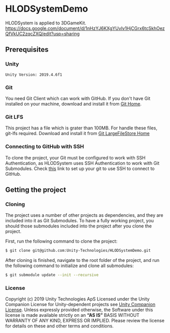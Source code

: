 # HLODSystemDemo
HLODSystem is applied to 3DGameKit.
https://docs.google.com/document/d/1nHzYJ6KXgYUvIv1HjCGrx6tcSkhOezQfVkUC2zqcZXQ/edit?usp=sharing

## Prerequisites
### Unity
```
Unity Version: 2019.4.6f1

```
### Git 

You need Git Client which can work with GitHub.
If you don't have Git installed on your machine, download and install it from [Git Home][gitHome].

### Git LFS

This project has a file which is grater than 100MB.
For handle these files, git-lfs required.
Download and install it from [Git LargeFileStore Home][gitLfsHome]

### Connecting to GitHub with SSH

To clone the project, your Git must be configured to work with SSH Authentication, as HLODSystem uses SSH Authentication to work with Git Submodules. Check [this][gitSSHSetup] link to set up your git to use SSH to connect to GitHub. 

## Getting the project
### Cloning
The project uses a number of other projects as dependencies, and they are included into it as Git Submodules.
To have a fully working project, you should those submodules included into the project after you clone the project.

First, run the following command to clone the project:
```sh
$ git clone git@github.com:Unity-Technologies/HLODSystemDemo.git
```
After cloning is finished, navigate to the root folder of the project, and run the following command to initialize and clone all submodules:
```sh
$ git submodule update --init --recursive
```

### License
Copyright (c) 2019 Unity Technologies ApS
Licensed under the Unity Companion License for Unity-dependent projects see [Unity Companion License][license].
Unless expressly provided otherwise, the Software under this license is made available strictly on an **“AS IS”** BASIS WITHOUT WARRANTY OF ANY KIND, EXPRESS OR IMPLIED. Please review the license for details on these and other terms and conditions.

[gitHome]:<https://git-scm.com/downloads>
[gitLfsHome]:<https://git-lfs.github.com/>
[gitSSHSetup]: <https://help.github.com/articles/connecting-to-github-with-ssh/>
[license]: <https://unity3d.com/legal/licenses/Unity_Companion_License>
